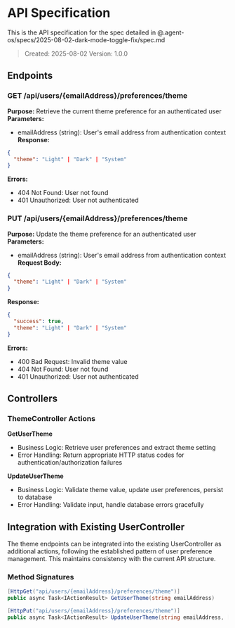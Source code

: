 # API Specification

This is the API specification for the spec detailed in @.agent-os/specs/2025-08-02-dark-mode-toggle-fix/spec.md

> Created: 2025-08-02
> Version: 1.0.0

## Endpoints

### GET /api/users/{emailAddress}/preferences/theme

**Purpose:** Retrieve the current theme preference for an authenticated user
**Parameters:** 
- emailAddress (string): User's email address from authentication context
**Response:** 
```json
{
  "theme": "Light" | "Dark" | "System"
}
```
**Errors:** 
- 404 Not Found: User not found
- 401 Unauthorized: User not authenticated

### PUT /api/users/{emailAddress}/preferences/theme

**Purpose:** Update the theme preference for an authenticated user
**Parameters:**
- emailAddress (string): User's email address from authentication context
**Request Body:**
```json
{
  "theme": "Light" | "Dark" | "System"
}
```
**Response:** 
```json
{
  "success": true,
  "theme": "Light" | "Dark" | "System"
}
```
**Errors:**
- 400 Bad Request: Invalid theme value
- 404 Not Found: User not found  
- 401 Unauthorized: User not authenticated

## Controllers

### ThemeController Actions

**GetUserTheme**
- Business Logic: Retrieve user preferences and extract theme setting
- Error Handling: Return appropriate HTTP status codes for authentication/authorization failures

**UpdateUserTheme** 
- Business Logic: Validate theme value, update user preferences, persist to database
- Error Handling: Validate input, handle database errors gracefully

## Integration with Existing UserController

The theme endpoints can be integrated into the existing UserController as additional actions, following the established pattern of user preference management. This maintains consistency with the current API structure.

### Method Signatures

```csharp
[HttpGet("api/users/{emailAddress}/preferences/theme")]
public async Task<IActionResult> GetUserTheme(string emailAddress)

[HttpPut("api/users/{emailAddress}/preferences/theme")]  
public async Task<IActionResult> UpdateUserTheme(string emailAddress, [FromBody] ThemeUpdateRequest request)
```